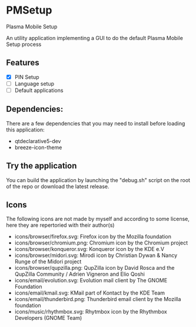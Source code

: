  # PMSetup
 Plasma Mobile Setup    
      
An utility application implementing a GUI to do the default Plasma Mobile Setup process

## Features
- [x] PIN Setup
- [ ] Language setup
- [ ] Default applications

## Dependencies:
There are a few dependencies that you may need to install before loading this application:
- qtdeclarative5-dev
- breeze-icon-theme

## Try the application
You can build the application by launching the "debug.sh" script on the root of the repo or download the latest release.

## Icons
The following icons are not made by myself and according to some license, here they are repertoried with their author(s)
- icons/browser/firefox.svg: Firefox icon by the Mozilla foundation
- icons/browser/chromium.png: Chromium icon by the Chromium project
- icons/browser/konqueror.svg: Konqueror icon by the KDE e.V
- icons/browser/midori.svg: Mirodi icon by Christian Dywan & Nancy Runge of the Midori project
- icons/browser/qupzilla.png: QupZilla icon by David Rosca and the QupZilla Community / Adrien Vigneron and Elio Qoshi
- icons/email/evolution.svg: Evolution mail client by The GNOME Foundation
- icons/email/kmail.svg: KMail part of Kontact by the KDE Team
- icons/email/thunderbird.png: Thunderbird email client by the Mozilla foundation
- icons/music/rhythmbox.svg: Rhytmbox icon by the Rhythmbox Developers (GNOME Team)